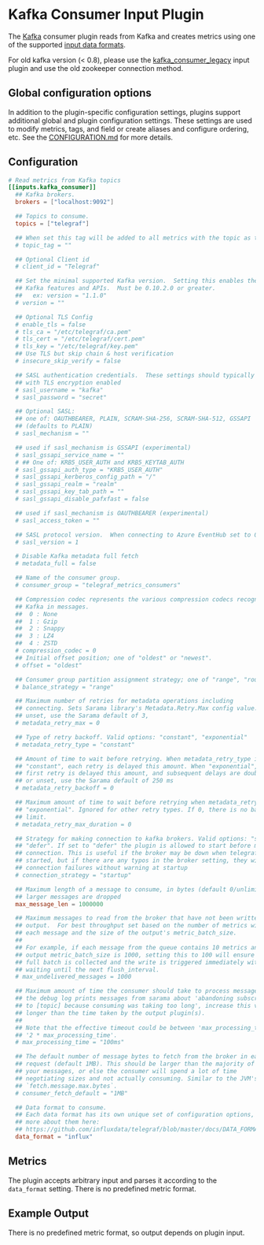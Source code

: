 # Kafka Consumer Input Plugin

The [Kafka][kafka] consumer plugin reads from Kafka
and creates metrics using one of the supported [input data formats][].

For old kafka version (< 0.8), please use the [kafka_consumer_legacy][] input
plugin and use the old zookeeper connection method.

## Global configuration options <!-- @/docs/includes/plugin_config.md -->

In addition to the plugin-specific configuration settings, plugins support
additional global and plugin configuration settings. These settings are used to
modify metrics, tags, and field or create aliases and configure ordering, etc.
See the [CONFIGURATION.md][CONFIGURATION.md] for more details.

[CONFIGURATION.md]: ../../../docs/CONFIGURATION.md

## Configuration

```toml @sample.conf
# Read metrics from Kafka topics
[[inputs.kafka_consumer]]
  ## Kafka brokers.
  brokers = ["localhost:9092"]

  ## Topics to consume.
  topics = ["telegraf"]

  ## When set this tag will be added to all metrics with the topic as the value.
  # topic_tag = ""

  ## Optional Client id
  # client_id = "Telegraf"

  ## Set the minimal supported Kafka version.  Setting this enables the use of new
  ## Kafka features and APIs.  Must be 0.10.2.0 or greater.
  ##   ex: version = "1.1.0"
  # version = ""

  ## Optional TLS Config
  # enable_tls = false
  # tls_ca = "/etc/telegraf/ca.pem"
  # tls_cert = "/etc/telegraf/cert.pem"
  # tls_key = "/etc/telegraf/key.pem"
  ## Use TLS but skip chain & host verification
  # insecure_skip_verify = false

  ## SASL authentication credentials.  These settings should typically be used
  ## with TLS encryption enabled
  # sasl_username = "kafka"
  # sasl_password = "secret"

  ## Optional SASL:
  ## one of: OAUTHBEARER, PLAIN, SCRAM-SHA-256, SCRAM-SHA-512, GSSAPI
  ## (defaults to PLAIN)
  # sasl_mechanism = ""

  ## used if sasl_mechanism is GSSAPI (experimental)
  # sasl_gssapi_service_name = ""
  # ## One of: KRB5_USER_AUTH and KRB5_KEYTAB_AUTH
  # sasl_gssapi_auth_type = "KRB5_USER_AUTH"
  # sasl_gssapi_kerberos_config_path = "/"
  # sasl_gssapi_realm = "realm"
  # sasl_gssapi_key_tab_path = ""
  # sasl_gssapi_disable_pafxfast = false

  ## used if sasl_mechanism is OAUTHBEARER (experimental)
  # sasl_access_token = ""

  ## SASL protocol version.  When connecting to Azure EventHub set to 0.
  # sasl_version = 1

  # Disable Kafka metadata full fetch
  # metadata_full = false

  ## Name of the consumer group.
  # consumer_group = "telegraf_metrics_consumers"

  ## Compression codec represents the various compression codecs recognized by
  ## Kafka in messages.
  ##  0 : None
  ##  1 : Gzip
  ##  2 : Snappy
  ##  3 : LZ4
  ##  4 : ZSTD
  # compression_codec = 0
  ## Initial offset position; one of "oldest" or "newest".
  # offset = "oldest"

  ## Consumer group partition assignment strategy; one of "range", "roundrobin" or "sticky".
  # balance_strategy = "range"

  ## Maximum number of retries for metadata operations including
  ## connecting. Sets Sarama library's Metadata.Retry.Max config value. If 0 or
  ## unset, use the Sarama default of 3,
  # metadata_retry_max = 0

  ## Type of retry backoff. Valid options: "constant", "exponential"
  # metadata_retry_type = "constant"

  ## Amount of time to wait before retrying. When metadata_retry_type is
  ## "constant", each retry is delayed this amount. When "exponential", the
  ## first retry is delayed this amount, and subsequent delays are doubled. If 0
  ## or unset, use the Sarama default of 250 ms
  # metadata_retry_backoff = 0

  ## Maximum amount of time to wait before retrying when metadata_retry_type is
  ## "exponential". Ignored for other retry types. If 0, there is no backoff
  ## limit.
  # metadata_retry_max_duration = 0

  ## Strategy for making connection to kafka brokers. Valid options: "startup",
  ## "defer". If set to "defer" the plugin is allowed to start before making a
  ## connection. This is useful if the broker may be down when telegraf is
  ## started, but if there are any typos in the broker setting, they will cause
  ## connection failures without warning at startup
  # connection_strategy = "startup"

  ## Maximum length of a message to consume, in bytes (default 0/unlimited);
  ## larger messages are dropped
  max_message_len = 1000000

  ## Maximum messages to read from the broker that have not been written by an
  ## output.  For best throughput set based on the number of metrics within
  ## each message and the size of the output's metric_batch_size.
  ##
  ## For example, if each message from the queue contains 10 metrics and the
  ## output metric_batch_size is 1000, setting this to 100 will ensure that a
  ## full batch is collected and the write is triggered immediately without
  ## waiting until the next flush_interval.
  # max_undelivered_messages = 1000

  ## Maximum amount of time the consumer should take to process messages. If
  ## the debug log prints messages from sarama about 'abandoning subscription
  ## to [topic] because consuming was taking too long', increase this value to
  ## longer than the time taken by the output plugin(s).
  ##
  ## Note that the effective timeout could be between 'max_processing_time' and
  ## '2 * max_processing_time'.
  # max_processing_time = "100ms"

  ## The default number of message bytes to fetch from the broker in each
  ## request (default 1MB). This should be larger than the majority of
  ## your messages, or else the consumer will spend a lot of time
  ## negotiating sizes and not actually consuming. Similar to the JVM's
  ## `fetch.message.max.bytes`.
  # consumer_fetch_default = "1MB"

  ## Data format to consume.
  ## Each data format has its own unique set of configuration options, read
  ## more about them here:
  ## https://github.com/influxdata/telegraf/blob/master/docs/DATA_FORMATS_INPUT.md
  data_format = "influx"
```

[kafka]: https://kafka.apache.org
[kafka_consumer_legacy]: /plugins/inputs/kafka_consumer_legacy/README.md
[input data formats]: /docs/DATA_FORMATS_INPUT.md

## Metrics

The plugin accepts arbitrary input and parses it according to the `data_format`
setting. There is no predefined metric format.

## Example Output

There is no predefined metric format, so output depends on plugin input.
